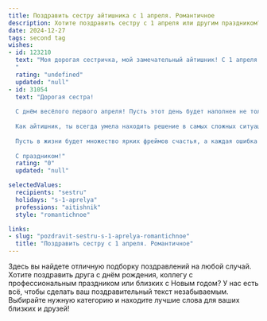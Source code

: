 ```yaml
---
title: Поздравить сестру айтишника с 1 апреля. Романтичное
description: Хотите поздравить сестру с 1 апреля или другим праздником? Наш ИИ создаст незабываемое поздравление, а вы обязательно выделитесь среди других.  
date: 2024-12-27
tags: second tag
wishes:
- id: 123210
  text: "Моя дорогая сестричка, мой замечательный айтишник! С 1 апреля тебя!  Пусть этот день, полный шуток и улыбок, станет лишь предвестником года, наполненного любовью, счастьем и невероятными успехами. Ты – моя мечта, воплощенная в коде гениальности и нежности.  Знай, что я всегда рядом, любуюсь твоей силой и красотой, как лучшим творением программного искусства.  Целую тебя крепко-крепко!
  "
  rating: "undefined"
  updated: "null"
- id: 31054
  text: "Дорогая сестра!
  
  С днём весёлого первого апреля! Пусть этот день будет наполнен не только шутками и смехом, но и яркими моментами, которые заставят твоё сердце трепетать.
  
  Как айтишник, ты всегда умела находить решение в самых сложных ситуациях, и в жизни пусть удача всегда будет на твоей стороне, словно код, компилирующийся без ошибок. Желаю тебе романтики и вдохновения, чтобы каждая строчка кода была жизнерадостной, а каждый новый проект приносил радость и удовлетворение.
  
  Пусть в жизни будет множество ярких фреймов счастья, а каждая ошибка превращается в источник мудрости и силы. С любовью, оставайся такой же удивительной и неповторимой!
  
  С праздником!"
  rating: "0"
  updated: "null"

selectedValues:
  recipients: "sestru"
  holidays: "s-1-aprelya"
  professions: "aitishnik"
  style: "romantichnoe"

links:
- slug: "pozdravit-sestru-s-1-aprelya-romantichnoe"
  title: "Поздравить сестру с 1 апреля. Романтичное"
---
```


Здесь вы найдете отличную подборку поздравлений на любой случай. 
Хотите поздравить друга с днём рождения, коллегу с профессиональным праздником или близких с Новым годом? У нас есть всё, чтобы сделать ваш поздравительный текст незабываемым. Выбирайте нужную категорию и находите лучшие слова для ваших близких и друзей!
